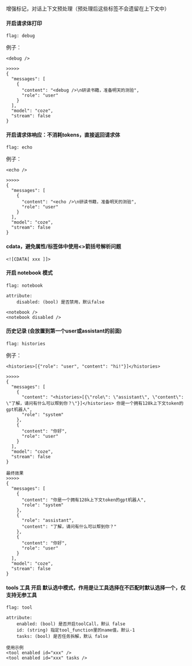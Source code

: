 增强标记，对话上下文预处理（预处理后这些标签不会遗留在上下文中）
#### 开启请求体打印
```text
flag: debug
```
例子：
```text
<debug />

>>>>> 
{
  "messages": [
    {
      "content": "<debug />\n研读书籍，准备明天的测验",
      "role": "user"
    }
  ],
  "model": "coze",
  "stream": false
}
```

#### 开启请求体响应：不消耗tokens，直接返回请求体
```text
flag: echo
```
例子：
```text
<echo />

>>>>> 
{
  "messages": [
    {
      "content": "<echo />\n研读书籍，准备明天的测验",
      "role": "user"
    }
  ],
  "model": "coze",
  "stream": false
}
```

#### cdata，避免属性/标签体中使用<>箭括号解析问题
```text
<![CDATA[ xxx ]]>
```

#### 开启 notebook 模式
```text
flag: notebook

attribute:
    disabled: (bool) 是否禁用，默认false

<notebook />
<notebook disabled />
```

#### 历史记录 (会放置到第一个user或assistant的前面)
```text
flag: histories
```

例子：
```text
<histories>[{"role": "user", "content": "hi!"}]</histories>

>>>>> 
{
  "messages": [
    {
      "content": "<histories>[{\"role\": \"assistant\", \"content\": \"了解，请问有什么可以帮到你？\"}]</histories> 你是一个拥有128k上下文token的gpt机器人",
      "role": "system"
    },
    {
      "content": "你好",
      "role": "user"
    }
  ],
  "model": "coze",
  "stream": false
}

最终效果
>>>>>
{
  "messages": [
    {
      "content": "你是一个拥有128k上下文token的gpt机器人",
      "role": "system"
    },
    {
      "role": "assistant",
      "content": "了解，请问有什么可以帮到你？"
    },
    {
      "content": "你好",
      "role": "user"
    }
  ],
  "model": "coze",
  "stream": false
}
```

#### tools 工具 开启 默认选中模式，作用是让工具选择在不匹配时默认选择一个，仅支持无参工具
```text
flag: tool

attribute:
    enabled: (bool) 是否开启toolCall，默认 false
    id: (string) 指定tool_function里的name值，默认-1
    tasks: (bool) 是否任务拆解，默认 false

使用示例
<tool enabled id="xxx" />
<tool enabled id="xxx" tasks />
```
